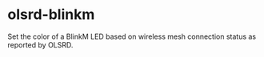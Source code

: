 olsrd-blinkm
============

Set the color of a BlinkM LED based on wireless mesh connection status as reported by OLSRD.
